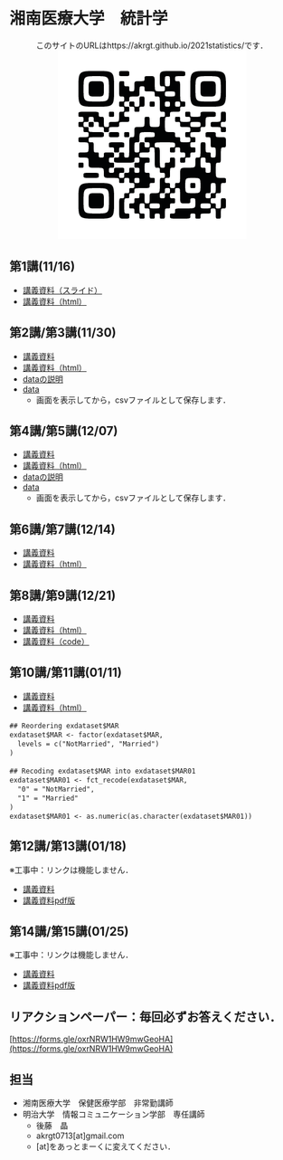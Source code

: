 # 湘南医療大学　統計学

<div style="text-align: center;">このサイトのURLはhttps://akrgt.github.io/2021statistics/です．</div>

<div align="center">
<img src="qr.png" title="講義サイトqrコード">
</div>



## 第1講(11/16)

* [講義資料（スライド）](https://github.com/akrgt/2021statistics/raw/gh-pages/slide/1st.pdf)
* [講義資料（html）](https://akrgt.github.io/2021statistics/page/html_1st.html)



## 第2講/第3講(11/30)

* [講義資料](https://github.com/akrgt/2021statistics/raw/gh-pages/slide/2nd3rd.pdf)
* [講義資料（html）](https://akrgt.github.io/2021statistics/page/html_2nd3rd.html)
* [dataの説明](https://akrgt.github.io/2021statistics/page/data_table.html)
* [data](https://raw.githubusercontent.com/akrgt/2021statistics/gh-pages/data/exdataset.csv)
  * 画面を表示してから，csvファイルとして保存します．



## 第4講/第5講(12/07)

* [講義資料](https://github.com/akrgt/2021statistics/raw/gh-pages/slide/4th5th.pdf)
* [講義資料（html）](https://akrgt.github.io/2021statistics/page/html_4th5th.html)
* [dataの説明](https://akrgt.github.io/2021statistics/page/data_table.html)
* [data](https://raw.githubusercontent.com/akrgt/2021statistics/gh-pages/data/exdataset.csv)
  * 画面を表示してから，csvファイルとして保存します．

  

## 第6講/第7講(12/14)

* [講義資料](https://github.com/akrgt/2021statistics/raw/gh-pages/slide/6th7th.pdf)
* [講義資料（html）](https://akrgt.github.io/2021statistics/page/html_6th7th.html)

  

## 第8講/第9講(12/21)

* [講義資料](https://github.com/akrgt/2021statistics/raw/gh-pages/slide/8th9th.pdf)
* [講義資料（html）](https://akrgt.github.io/2021statistics/page/html_8th9th.html)
* [講義資料（code）](https://github.com/akrgt/2021statistics/blob/gh-pages/code/8th9th.md)


  

## 第10講/第11講(01/11)

* [講義資料](https://github.com/akrgt/2021statistics/raw/gh-pages/slide/10th11th.pdf)
* [講義資料（html）](https://akrgt.github.io/2021statistics/page/html_10th11th.html)
  
```
## Reordering exdataset$MAR
exdataset$MAR <- factor(exdataset$MAR,
  levels = c("NotMarried", "Married")
)

## Recoding exdataset$MAR into exdataset$MAR01
exdataset$MAR01 <- fct_recode(exdataset$MAR,
  "0" = "NotMarried",
  "1" = "Married"
)
exdataset$MAR01 <- as.numeric(as.character(exdataset$MAR01))
```

## 第12講/第13講(01/18)

※工事中：リンクは機能しません．
* [講義資料]()
* [講義資料pdf版]()



## 第14講/第15講(01/25)
※工事中：リンクは機能しません．
* [講義資料]()
* [講義資料pdf版]()



## リアクションペーパー：毎回必ずお答えください．

[https://forms.gle/oxrNRW1HW9mwGeoHA](https://forms.gle/oxrNRW1HW9mwGeoHA)



## 担当

- 湘南医療大学　保健医療学部　非常勤講師
- 明治大学　情報コミュニケーション学部　専任講師
  - 後藤　晶
  - akrgt0713[at]gmail.com
  - [at]をあっとまーくに変えてください．
